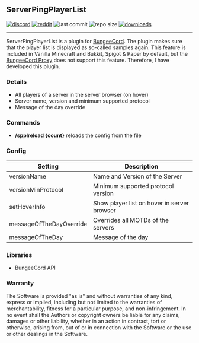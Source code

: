 ## ServerPingPlayerList

[![discord](https://img.shields.io/discord/895546064260718622?logo=discord)](https://discord.0b0t.org)
[![reddit](https://img.shields.io/reddit/subreddit-subscribers/0b0t)](https://old.reddit.com/r/0b0t/)
![last commit](https://img.shields.io/github/last-commit/zeroBzeroT/ServerPingPlayerList)
![repo size](https://img.shields.io/github/languages/code-size/zeroBzeroT/ServerPingPlayerList.svg?label=repo%20size)
[![downloads](https://img.shields.io/github/downloads/zeroBzeroT/ServerPingPlayerList/total)](https://github.com/zeroBzeroT/ServerPingPlayerList/releases)

---

ServerPingPlayerList is a plugin for [BungeeCord](https://github.com/SpigotMC/BungeeCord). The plugin makes sure that
the player list is displayed as so-called samples again. This feature is included in Vanilla Minecraft and Bukkit,
Spigot & Paper by default, but the [BungeeCord Proxy](https://github.com/SpigotMC/BungeeCord) does not support this
feature. Therefore, I have developed this plugin.

### Details

- All players of a server in the server browser (on hover)
- Server name, version and minimum supported protocol
- Message of the day override

### Commands

- **/spplreload {count}**   reloads the config from the file

### Config

| Setting                 | Description                                 |
|-------------------------|---------------------------------------------|
| versionName             | Name and Version of the Server              |
| versionMinProtocol      | Minimum supported protocol version          |
| setHoverInfo            | Show player list on hover in server browser |
| messageOfTheDayOverride | Overrides all MOTDs of the servers          |
| messageOfTheDay         | Message of the day                          |

### Libraries

- BungeeCord API

### Warranty

The Software is provided "as is" and without warranties of any kind, express
or implied, including but not limited to the warranties of merchantability,
fitness for a particular purpose, and non-infringement. In no event shall the
Authors or copyright owners be liable for any claims, damages or other
liability, whether in an action in contract, tort or otherwise, arising from,
out of or in connection with the Software or the use or other dealings in the
Software.